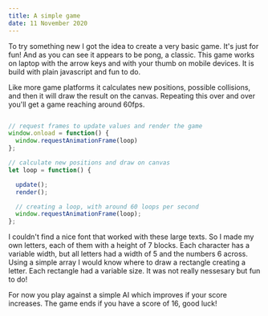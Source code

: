 ```yaml
---
title: A simple game
date: 11 November 2020
---
```


To try something new I got the idea to create a very basic game. It's just for fun! And as you can see it appears to be pong, a classic. This game works on laptop with the arrow keys and with your thumb on mobile devices. It is build with plain javascript and fun to do. 

<canvas id="simple-game"><span id=""></span></canvas>

Like more game platforms it calculates new positions, possible collisions, and then it will draw the result on the canvas. Repeating this over and over you'll get a game reaching around 60fps. 

```js

// request frames to update values and render the game
window.onload = function() {
  window.requestAnimationFrame(loop)
};

// calculate new positions and draw on canvas
let loop = function() {

  update();
  render();

  // creating a loop, with around 60 loops per second
  window.requestAnimationFrame(loop);
};
```

I couldn't find a nice font that worked with these large texts. So I made my own letters, each of them with a height of 7 blocks. Each character has a variable width, but all letters had a width of 5 and the numbers 6 across. Using a simple array I would know where to draw a rectangle creating a letter. Each rectangle had a variable size. It was not really nessesary but fun to do!

For now you play against a simple AI which improves if your score increases. The game ends if you have a score of 16, good luck!